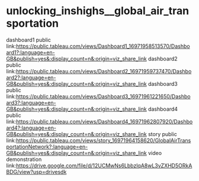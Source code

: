 
# unlocking_inshighs__global_air_transportation


dashboard1 public link:https://public.tableau.com/views/Dashboard1_16971958513570/Dashboard1?:language=en-GB&publish=yes&:display_count=n&:origin=viz_share_link
dashboard2 public link:https://public.tableau.com/views/Dashboard2_16971959737470/Dashboard2?:language=en-GB&publish=yes&:display_count=n&:origin=viz_share_link
dashboard3 public link:https://public.tableau.com/views/Dashboard3_16971961221650/Dashboard3?:language=en-GB&publish=yes&:display_count=n&:origin=viz_share_link
dashboard4 public link:https://public.tableau.com/views/Dashboard4_16971962807920/Dashboard4?:language=en-GB&publish=yes&:display_count=n&:origin=viz_share_link
story public link:https://public.tableau.com/views/story_16971964158620/GlobalAirTransportationNetwork?:language=en-GB&publish=yes&:display_count=n&:origin=viz_share_link
video demonstration link:https://drive.google.com/file/d/12UCMwNs6LbbzlqA8wL3vZXHD5ORkABDG/view?usp=drivesdk
